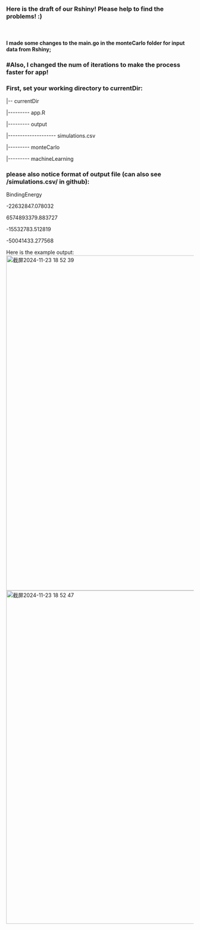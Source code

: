 ### Here is the draft of our Rshiny! Please help to find the problems! :)
<br>

#### I made some changes to the main.go in the monteCarlo folder for input data from Rshiny;
### #Also, I changed the num of iterations to make the process faster for app!

### First, set your working directory to currentDir:

|-- currentDir

|--------- app.R

|--------- output

|-------------------- simulations.csv

|--------- monteCarlo

|--------- machineLearning




### please also notice format of output file (can also see /simulations.csv/ in github):

BindingEnergy

-22632847.078032

6574893379.883727

-15532783.512819

-50041433.277568



Here is the example output:
<img width="900" alt="截屏2024-11-23 18 52 39" src="https://github.com/user-attachments/assets/c9c2c905-7d44-4403-9acc-8cbf9e5f8bd2">
<img width="895" alt="截屏2024-11-23 18 52 47" src="https://github.com/user-attachments/assets/91325936-462e-4a6c-b81d-cc213a31e4e1">

